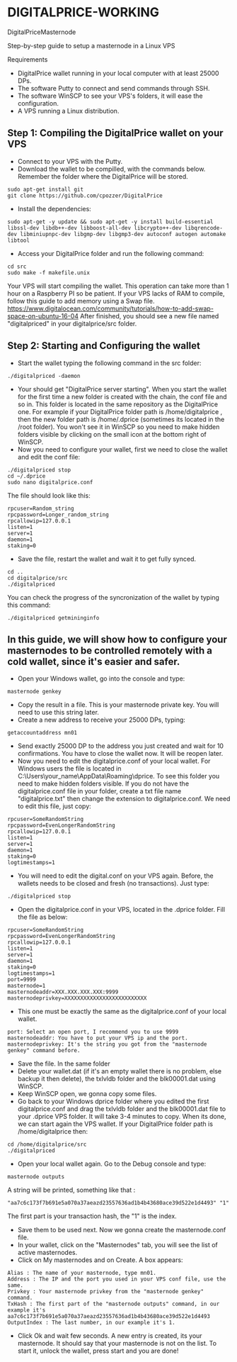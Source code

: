 # DIGITALPRICE-WORKING
DigitalPriceMasternode

Step-by-step guide to setup a masternode in a Linux VPS

Requirements

- DigitalPrice wallet running in your local computer with at least 25000 DPs.
- The software Putty to connect and send commands through SSH.
- The software WinSCP to see your VPS's folders, it will ease the configuration.
- A VPS running a Linux distribution.

## Step 1: Compiling the DigitalPrice wallet on your VPS

- Connect to your VPS with the Putty.
- Download the wallet to be compilled, with the commands below. Remember the folder where the DigitalPrice will be stored. 
```
sudo apt-get install git
git clone https://github.com/cpozzer/DigitalPrice
```
- Install the dependencies:
```
sudo apt-get -y update && sudo apt-get -y install build-essential libssl-dev libdb++-dev libboost-all-dev libcrypto++-dev libqrencode-dev libminiupnpc-dev libgmp-dev libgmp3-dev autoconf autogen automake libtool
```
- Access your DigitalPrice folder and run the following command:
```
cd src
sudo make -f makefile.unix 
```
Your VPS will start compiling the wallet. This operation can take more than 1 hour on a Raspberry PI so be patient. If your VPS lacks of RAM to compile, follow this guide to add memory using a Swap file. 
https://www.digitalocean.com/community/tutorials/how-to-add-swap-space-on-ubuntu-16-04
After finished, you should see a new file named "digitalpriced" in your digitalprice/src folder.

## Step 2: Starting and Configuring the wallet

- Start the wallet typing the following command in the src folder: 
```
./digitalpriced -daemon
```
- Your should get "DigitalPrice server starting". 
When you start the wallet for the first time a new folder is created with the chain, the conf file and so in. This folder is located in the same repository as the DigitalPrice one. For example if your DigitalPrice folder path is /home/digitalprice , then the new folder path is /home/.dprice (sometimes its located in the /root folder). 
You won't see it in WinSCP so you need to make hidden folders visible by clicking on the small icon at the bottom right of WinSCP.
- Now you need to configure your wallet, first we need to close the wallet and edit the conf file:
```
./digitalpriced stop 
cd ~/.dprice 
sudo nano digitalprice.conf 
```
The file should look like this: 
```
rpcuser=Random_string 
rpcpassword=Longer_random_string 
rpcallowip=127.0.0.1 
listen=1 
server=1 
daemon=1 
staking=0 
```
- Save the file, restart the wallet and wait it to get fully synced. 
```
cd .. 
cd digitalprice/src 
./digitalpriced 
```
You can check the progress of the syncronization of the wallet by typing this command: 
```
./digitalpriced getmininginfo
```
## In this guide, we will show how to configure your masternodes to be controlled remotely with a cold wallet, since it's easier and safer.

- Open your Windows wallet, go into the console and type: 
```
masternode genkey
```
- Copy the result in a file. This is your masternode private key. You will need to use this string later.
- Create a new address to receive your 25000 DPs, typing: 
```
getaccountaddress mn01
```
- Send exactly 25000 DP to the address you just created and wait for 10 confirmations. You have to close the wallet now. It will be reopen later.
- Now you need to edit the digitalprice.conf of your local wallet. 
For Windows users the file is located in C:\Users\your_name\AppData\Roaming\dprice. 
To see this folder you need to make hidden folders visible. 
If you do not have the digitalprice.conf file in your folder, create a txt file name "digitalprice.txt" then change the extension to digitalprice.conf. We need to edit this file, just copy:
```
rpcuser=SomeRandomString 
rpcpassword=EvenLongerRandomString 
rpcallowip=127.0.0.1 
listen=1 
server=1 
daemon=1 
staking=0 
logtimestamps=1 
```
- You will need to edit the digital.conf on your VPS again. Before, the wallets needs to be closed and fresh (no transactions). Just type:
```
./digitalpriced stop
```
- Open the digitalprice.conf in your VPS, located in the .dprice folder. Fill the file as below:
```
rpcuser=SomeRandomString 
rpcpassword=EvenLongerRandomString 
rpcallowip=127.0.0.1 
listen=1 
server=1 
daemon=1 
staking=0 
logtimestamps=1 
port=9999 
masternode=1 
masternodeaddr=XXX.XXX.XXX.XXX:9999 
masternodeprivkey=XXXXXXXXXXXXXXXXXXXXXXXXXX 
```
- This one must be exactly the same as the digitalprice.conf of your local wallet.
```
port: Select an open port, I recommend you to use 9999 
masternodeaddr: You have to put your VPS ip and the port. 
masternodeprivkey: It's the string you got from the "masternode genkey" command before. 
```
- Save the file. In the same folder
- Delete your wallet.dat (if it's an empty wallet there is no problem, else backup it then delete), the txlvldb folder and the blk00001.dat using WinSCP.
- Keep WinSCP open, we gonna copy some files. 
- Go back to your Windows dprice folder where you edited the first digitalprice.conf and drag the txlvldb folder and the blk00001.dat file to your .dprice VPS folder. 
It will take 3-4 minutes to copy. When its done, we can start again the VPS wallet. 
If your DigitalPrice folder path is /home/digitalprice then:
```
cd /home/digitalprice/src 
./digitalpriced 
```
- Open your local wallet again. Go to the Debug console and type:
```
masternode outputs
```
A string will be printed, something like that : 
```
"aa7c6c173f7b691e5a070a37aeazd23557636ad1b4b43680ace39d522e1d4493" "1"
``` 
The first part is your transaction hash, the "1" is the index. 
- Save them to be used next.
Now we gonna create the masternode.conf file. 
- In your wallet, click on the "Masternodes" tab, you will see the list of active masternodes. 
- Click on My masternodes and on Create. A box appears:
```
Alias : The name of your masternode, type mn01. 
Address : The IP and the port you used in your VPS conf file, use the same. 
Privkey : Your masternode privkey from the "masternode genkey" command. 
TxHash : The first part of the "masternode outputs" command, in our example it's aa7c6c173f7b691e5a070a37aeazd23557636ad1b4b43680ace39d522e1d4493 
OutputIndex : The last number, in our example it's 1. 
```
- Click Ok and wait few seconds. A new entry is created, its your masternode. It should say that your masternode is not on the list. To start it, unlock the wallet, press start and you are done!
